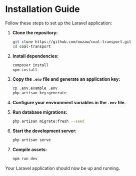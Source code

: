 # Installation Guide

Follow these steps to set up the Laravel application:

1. **Clone the repository:**
    ```bash
    git clone https://github.com/oozaw/coal-transport.git
    cd coal-transport
    ```

2. **Install dependencies:**
    ```bash
    composer install
    npm install
    ```

3. **Copy the `.env` file and generate an application key:**
    ```bash
    cp .env.example .env
    php artisan key:generate
    ```

4. **Configure your environment variables in the `.env` file.**

5. **Run database migrations:**
    ```bash
    php artisan migrate:fresh --seed
    ```

6. **Start the development server:**
    ```bash
    php artisan serve
    ```

7. **Compile assets:**
    ```bash
    npm run dev
    ```

Your Laravel application should now be up and running.
